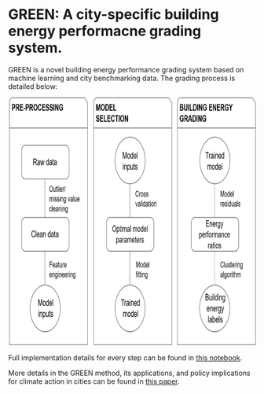 # GREEN: A city-specific building energy performacne grading system.

GREEN is a novel building energy performance grading system based on machine learning and city benchmarking data. The grading process is detailed below:

<img src="data/GREEN_methodology.png" width="814" height="504" title="GREEN methodology">

Full implementation details for every step can be found in [this notebook](https://github.com/spapadopoulos/GREENgrading/blob/master/notebooks/GREEN%20grading%20method.ipynb).

More details in the GREEN method, its applications, and policy implications for climate action in cities can be found in [this paper](https://www.sciencedirect.com/science/article/pii/S030626191831612X).


